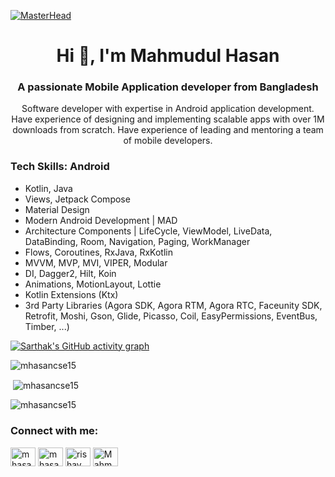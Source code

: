 [![MasterHead](https://1.bp.blogspot.com/-7A4WynwLsMw/XbBpCXG8fHI/AAAAAAAAMt4/uOa1bpLskYgrwGbllhSu2SDj_Mig8SXJQCLcBGAsYHQ/s1600/2000_600px.gif)](https://github.com/mhasancse15)

<h1 align="center">Hi 👋, I'm Mahmudul Hasan</h1>
<h3 align="center">A passionate Mobile Application developer from Bangladesh</h3>

<p align="center">Software developer with expertise in Android application development. Have experience of designing and implementing scalable apps with over 1M downloads from scratch. Have experience of leading and mentoring a team of mobile developers.</p>

<h3 align="left">Tech Skills: Android</h3>


- Kotlin, Java
- Views, Jetpack Compose
- Material Design
- Modern Android Development | MAD
- Architecture Components | LifeCycle, ViewModel, LiveData, DataBinding, Room, Navigation, Paging, WorkManager
- Flows, Coroutines, RxJava, RxKotlin
- MVVM, MVP, MVI, VIPER, Modular
- DI, Dagger2, Hilt, Koin
- Animations, MotionLayout, Lottie
- Kotlin Extensions (Ktx)
- 3rd Party Libraries (Agora SDK, Agora RTM, Agora RTC, Faceunity SDK, Retrofit, Moshi, Gson, Glide, Picasso, Coil, EasyPermissions, EventBus, Timber, ...)



[![Sarthak's GitHub activity graph](https://activity-graph.herokuapp.com/graph?username=mhasancse15&&theme=xcode)](https://github.com/mhasancse15)

<p><img align="center" src="https://github-readme-stats.vercel.app/api/top-langs?username=mhasancse15&show_icons=true&locale=en&layout=compact&theme=tokyonight" alt="mhasancse15" /></p>

<p>&nbsp;<img align="center" src="https://github-readme-stats.vercel.app/api?username=mhasancse15&show_icons=true&locale=en&theme=tokyonight" alt="mhasancse15" /></p>

<p><img align="center" src="https://github-readme-streak-stats.herokuapp.com/?user=mhasancse15&&theme=tokyonight" alt="mhasancse15" /></p>

<h3 align="left">Connect with me:</h3>
<p align="left">
<a href="https://twitter.com/mhasancse15" target="blank"><img align="center" src="https://raw.githubusercontent.com/rahuldkjain/github-profile-readme-generator/master/src/images/icons/Social/twitter.svg" alt="mhasancse15" height="30" width="40" /></a>
<a href="https://linkedin.com/in/mhasancse15" target="blank"><img align="center" src="https://raw.githubusercontent.com/rahuldkjain/github-profile-readme-generator/master/src/images/icons/Social/linked-in-alt.svg" alt="mhasancse15" height="30" width="40" /></a>
<a href="https://instagram.com/mhasancse15" target="blank"><img align="center" src="https://raw.githubusercontent.com/rahuldkjain/github-profile-readme-generator/master/src/images/icons/Social/instagram.svg" alt="rishav_chanda" height="30" width="40" /></a>
<a href="https://www.youtube.com/c/MahmudulHasanStudio" target="blank"><img align="center" src="https://raw.githubusercontent.com/rahuldkjain/github-profile-readme-generator/master/src/images/icons/Social/youtube.svg" alt="MahmudulHasanStudio" height="30" width="40" /></a>
</p>
